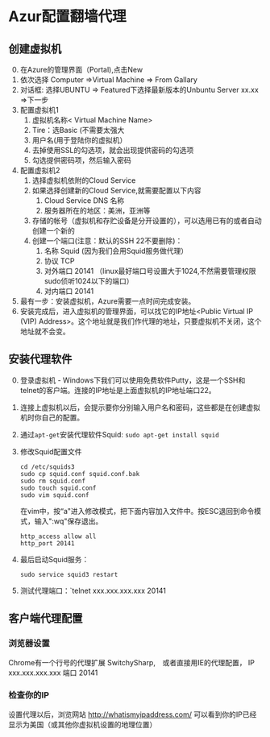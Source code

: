 # Azur配置翻墙代理
## 创建虚拟机
0. 在Azure的管理界面（Portal),点击New
0. 依次选择 Computer =>Virtual Machine => From Gallary
0. 对话框<Choose an Image>: 选择UBUNTU => Featured下选择最新版本的Unbuntu Server xx.xx =>下一步
0. 配置虚拟机1
	1. 虚拟机名称< Virtual Machine Name>
	2. Tire：选Basic (不需要太强大
	3. 用户名(用于登陆你的虚拟机）
	4. 去掉使用SSL的勾选项<Upload compatible SSH key for authentication>，就会出现提供密码的勾选项<Provide a Password>
	5. 勾选提供密码项，然后输入密码
0. 配置虚拟机2
	1. 选择虚拟机依附的Cloud Service
	2. 如果选择创建新的Cloud Service,就需要配置以下内容
		1. Cloud Service DNS 名称
		2. 服务器所在的地区：美洲，亚洲等
	3. 存储的帐号（虚拟机和存贮设备是分开设置的），可以选用已有的或者自动创建一个新的
	4. 创建一个端口(注意：默认的SSH 22不要删除)：
		1. 名称 Squid (因为我们会用Squid服务做代理）
		2. 协议 TCP 
		3. 对外端口 20141 （linux最好端口号设置大于1024,不然需要管理权限sudo侦听1024以下的端口）
		4. 对内端口 20141
0. 最有一步：安装虚拟机，Azure需要一点时间完成安装。
0. 安装完成后，进入虚拟机的管理界面，可以找它的IP地址<Public Virtual IP (VIP) Address>。这个地址就是我们作代理的地址，只要虚拟机不关闭，这个地址就不会变。 

## 安装代理软件
0. 登录虚拟机 - Windows下我们可以使用免费软件Putty，这是一个SSH和telnet的客户端。连接的IP地址是上面虚拟机的IP地址端口22。
0. 连接上虚拟机以后，会提示要你分别输入用户名和密码，这些都是在创建虚拟机时你自己的配置。
0. 通过`apt-get`安装代理软件Squid: `sudo apt-get install squid`
0. 修改Squid配置文件

	```
	cd /etc/squids3
	sudo cp squid.conf squid.conf.bak
	sudo rm squid.conf 
	sudo touch squid.conf
	sudo vim squid.conf
	``` 

	在vim中，按“a"进入修改模式，把下面内容加入文件中。按ESC退回到命令模式，输入":wq"保存退出。

	```
	http_access allow all
	http_port 20141
	```
0. 最后启动Squid服务：

	```
	sudo service squid3 restart
	```
0. 测试代理端口：`telnet xxx.xxx.xxx.xxx 20141

## 客户端代理配置
### 浏览器设置
Chrome有一个行号的代理扩展 SwitchySharp,　或者直接用IE的代理配置， IP　xxx.xxx.xxx.xxx 端口 20141
### 检查你的IP 
设置代理以后，浏览网站 http://whatismyipaddress.com/ 可以看到你的IP已经显示为美国（或其他你虚拟机设置的地理位置）




	
